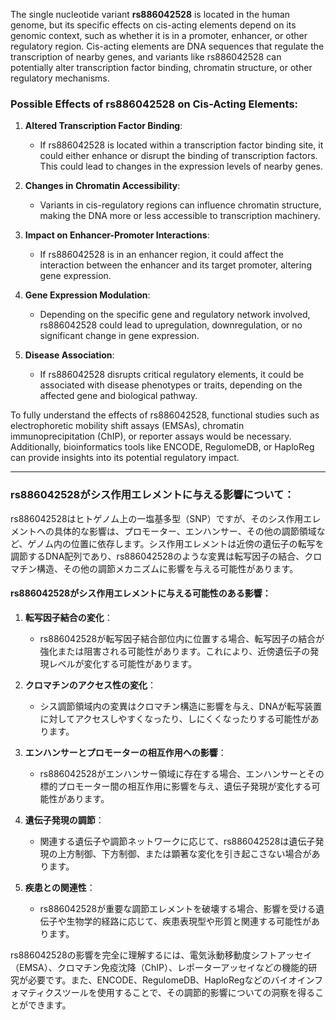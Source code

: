 The single nucleotide variant **rs886042528** is located in the human genome, but its specific effects on cis-acting elements depend on its genomic context, such as whether it is in a promoter, enhancer, or other regulatory region. Cis-acting elements are DNA sequences that regulate the transcription of nearby genes, and variants like rs886042528 can potentially alter transcription factor binding, chromatin structure, or other regulatory mechanisms.

### Possible Effects of rs886042528 on Cis-Acting Elements:
1. **Altered Transcription Factor Binding**:
   - If rs886042528 is located within a transcription factor binding site, it could either enhance or disrupt the binding of transcription factors. This could lead to changes in the expression levels of nearby genes.

2. **Changes in Chromatin Accessibility**:
   - Variants in cis-regulatory regions can influence chromatin structure, making the DNA more or less accessible to transcription machinery.

3. **Impact on Enhancer-Promoter Interactions**:
   - If rs886042528 is in an enhancer region, it could affect the interaction between the enhancer and its target promoter, altering gene expression.

4. **Gene Expression Modulation**:
   - Depending on the specific gene and regulatory network involved, rs886042528 could lead to upregulation, downregulation, or no significant change in gene expression.

5. **Disease Association**:
   - If rs886042528 disrupts critical regulatory elements, it could be associated with disease phenotypes or traits, depending on the affected gene and biological pathway.

To fully understand the effects of rs886042528, functional studies such as electrophoretic mobility shift assays (EMSAs), chromatin immunoprecipitation (ChIP), or reporter assays would be necessary. Additionally, bioinformatics tools like ENCODE, RegulomeDB, or HaploReg can provide insights into its potential regulatory impact.

---

### rs886042528がシス作用エレメントに与える影響について：
rs886042528はヒトゲノム上の一塩基多型（SNP）ですが、そのシス作用エレメントへの具体的な影響は、プロモーター、エンハンサー、その他の調節領域など、ゲノム内の位置に依存します。シス作用エレメントは近傍の遺伝子の転写を調節するDNA配列であり、rs886042528のような変異は転写因子の結合、クロマチン構造、その他の調節メカニズムに影響を与える可能性があります。

#### rs886042528がシス作用エレメントに与える可能性のある影響：
1. **転写因子結合の変化**：
   - rs886042528が転写因子結合部位内に位置する場合、転写因子の結合が強化または阻害される可能性があります。これにより、近傍遺伝子の発現レベルが変化する可能性があります。

2. **クロマチンのアクセス性の変化**：
   - シス調節領域内の変異はクロマチン構造に影響を与え、DNAが転写装置に対してアクセスしやすくなったり、しにくくなったりする可能性があります。

3. **エンハンサーとプロモーターの相互作用への影響**：
   - rs886042528がエンハンサー領域に存在する場合、エンハンサーとその標的プロモーター間の相互作用に影響を与え、遺伝子発現が変化する可能性があります。

4. **遺伝子発現の調節**：
   - 関連する遺伝子や調節ネットワークに応じて、rs886042528は遺伝子発現の上方制御、下方制御、または顕著な変化を引き起こさない場合があります。

5. **疾患との関連性**：
   - rs886042528が重要な調節エレメントを破壊する場合、影響を受ける遺伝子や生物学的経路に応じて、疾患表現型や形質と関連する可能性があります。

rs886042528の影響を完全に理解するには、電気泳動移動度シフトアッセイ（EMSA）、クロマチン免疫沈降（ChIP）、レポーターアッセイなどの機能的研究が必要です。また、ENCODE、RegulomeDB、HaploRegなどのバイオインフォマティクスツールを使用することで、その調節的影響についての洞察を得ることができます。